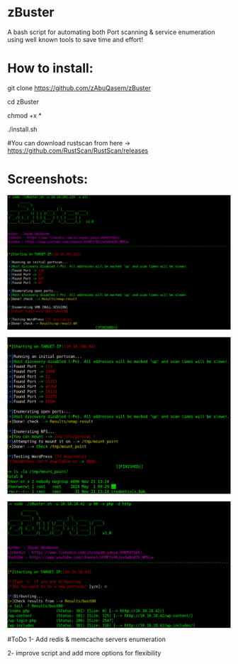 # zBuster
A bash script for automating both Port scanning & service enumeration using well known tools to save time and effort!
# How to install:
git clone https://github.com/zAbuQasem/zBuster

cd zBuster

chmod +x *

./install.sh

#You can download rustscan from here -> https://github.com/RustScan/RustScan/releases 
# Screenshots:
![alt text](https://github.com/zAbuQasem/zBuster/blob/main/zbuster1.png?raw=true)

![alt text](https://github.com/zAbuQasem/zBuster/blob/main/zbuster2.png?raw=true)

![alt text](https://github.com/zAbuQasem/zBuster/blob/main/zbuster3.png?raw=true)

#ToDo
1- Add redis & memcache servers enumeration

2- improve script and add more options for flexibility
